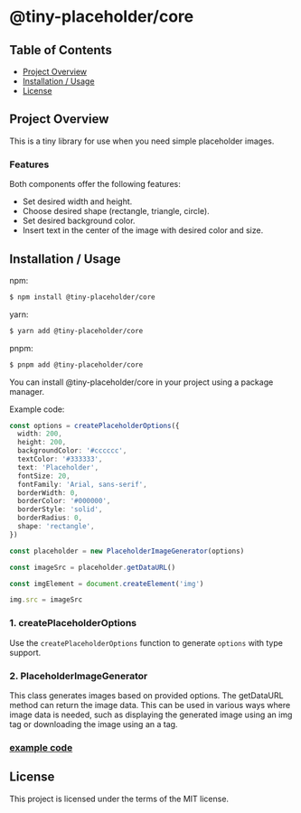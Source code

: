 # @tiny-placeholder/core

## Table of Contents

- [Project Overview](#project-overview)
- [Installation / Usage](#installation--usage)
- [License](#license)

## Project Overview

This is a tiny library for use when you need simple placeholder images.

### Features

Both components offer the following features:

- Set desired width and height.
- Choose desired shape (rectangle, triangle, circle).
- Set desired background color.
- Insert text in the center of the image with desired color and size.

## Installation / Usage

npm:

```bash
$ npm install @tiny-placeholder/core
```

yarn:

```bash
$ yarn add @tiny-placeholder/core
```

pnpm:

```bash
$ pnpm add @tiny-placeholder/core
```

You can install @tiny-placeholder/core in your project using a package manager.

Example code:

```ts
const options = createPlaceholderOptions({
  width: 200,
  height: 200,
  backgroundColor: '#cccccc',
  textColor: '#333333',
  text: 'Placeholder',
  fontSize: 20,
  fontFamily: 'Arial, sans-serif',
  borderWidth: 0,
  borderColor: '#000000',
  borderStyle: 'solid',
  borderRadius: 0,
  shape: 'rectangle',
})

const placeholder = new PlaceholderImageGenerator(options)

const imageSrc = placeholder.getDataURL()

const imgElement = document.createElement('img')

img.src = imageSrc
```

### 1. createPlaceholderOptions

Use the `createPlaceholderOptions` function to generate `options` with type support.

### 2. PlaceholderImageGenerator

This class generates images based on provided options. The getDataURL method can return the image data. This can be used in various ways where image data is needed, such as displaying the generated image using an img tag or downloading the image using an a tag.

### [example code](https://github.com/kichul7493/tiny-placeholder/tree/main/examples/vanilla)

## License

This project is licensed under the terms of the MIT license.
